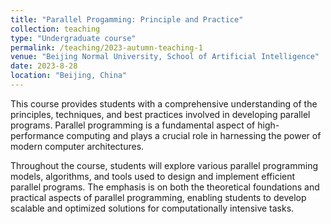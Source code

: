 ```yaml
---
title: "Parallel Progamming: Principle and Practice"
collection: teaching
type: "Undergraduate course"
permalink: /teaching/2023-autumn-teaching-1
venue: "Beijing Normal University, School of Artificial Intelligence"
date: 2023-8-28
location: "Beijing, China"
---
```


This course provides students with a comprehensive understanding of the principles, techniques, and best practices involved in developing parallel programs. Parallel programming is a fundamental aspect of high-performance computing and plays a crucial role in harnessing the power of modern computer architectures.

Throughout the course, students will explore various parallel programming models, algorithms, and tools used to design and implement efficient parallel programs. The emphasis is on both the theoretical foundations and practical aspects of parallel programming, enabling students to develop scalable and optimized solutions for computationally intensive tasks.
